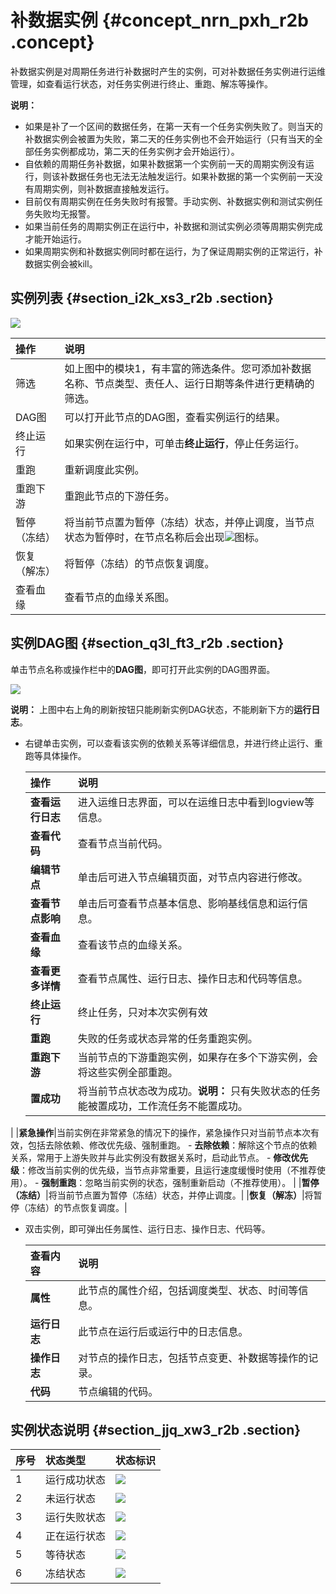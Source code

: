 # 补数据实例 {#concept_nrn_pxh_r2b .concept}

补数据实例是对周期任务进行补数据时产生的实例，可对补数据任务实例进行运维管理，如查看运行状态，对任务实例进行终止、重跑、解冻等操作。

**说明：** 

-   如果是补了一个区间的数据任务，在第一天有一个任务实例失败了。则当天的补数据实例会被置为失败，第二天的任务实例也不会开始运行（只有当天的全部任务实例都成功，第二天的任务实例才会开始运行）。
-   自依赖的周期任务补数据，如果补数据第一个实例前一天的周期实例没有运行，则该补数据任务也无法无法触发运行。如果补数据的第一个实例前一天没有周期实例，则补数据直接触发运行。
-   目前仅有周期实例在任务失败时有报警。手动实例、补数据实例和测试实例任务失败均无报警。
-   如果当前任务的周期实例正在运行中，补数据和测试实例必须等周期实例完成才能开始运行。
-   如果周期实例和补数据实例同时都在运行，为了保证周期实例的正常运行，补数据实例会被kill。

## 实例列表 {#section_i2k_xs3_r2b .section}

![](http://static-aliyun-doc.oss-cn-hangzhou.aliyuncs.com/assets/img/16361/15444082398837_zh-CN.jpg)

|操作|说明|
|:-|:-|
|筛选|如上图中的模块1，有丰富的筛选条件。您可添加补数据名称、节点类型、责任人、运行日期等条件进行更精确的筛选。|
|DAG图|可以打开此节点的DAG图，查看实例运行的结果。|
|终止运行|如果实例在运行中，可单击**终止运行**，停止任务运行。|
|重跑|重新调度此实例。|
|重跑下游|重跑此节点的下游任务。|
|暂停（冻结）|将当前节点置为暂停（冻结）状态，并停止调度，当节点状态为暂停时，在节点名称后会出现![](http://static-aliyun-doc.oss-cn-hangzhou.aliyuncs.com/assets/img/16361/15444082398856_zh-CN.png)图标。|
|恢复（解冻）|将暂停（冻结）的节点恢复调度。|
|查看血缘|查看节点的血缘关系图。|

## 实例DAG图 {#section_q3l_ft3_r2b .section}

单击节点名称或操作栏中的**DAG图**，即可打开此实例的DAG图界面。

![](http://static-aliyun-doc.oss-cn-hangzhou.aliyuncs.com/assets/img/16361/15444082398838_zh-CN.jpg)

**说明：** 上图中右上角的刷新按钮只能刷新实例DAG状态，不能刷新下方的**运行日志**。

-   右键单击实例，可以查看该实例的依赖关系等详细信息，并进行终止运行、重跑等具体操作。

    |操作|说明|
    |:-|:-|
    |**查看运行日志**|进入运维日志界面，可以在运维日志中看到logview等信息。|
    |**查看代码**|查看节点当前代码。|
    |**编辑节点**|单击后可进入节点编辑页面，对节点内容进行修改。|
    |**查看节点影响**|单击后可查看节点基本信息、影响基线信息和运行信息。|
    |**查看血缘**|查看该节点的血缘关系。|
    |**查看更多详情**|查看节点属性、运行日志、操作日志和代码等信息。|
    |**终止运行**|终止任务，只对本次实例有效|
    |**重跑**|失败的任务或状态异常的任务重跑实例。|
    |**重跑下游**|当前节点的下游重跑实例，如果存在多个下游实例，会将这些实例全部重跑。|
    |**置成功**|将当前节点状态改为成功。**说明：** 只有失败状态的任务能被置成功，工作流任务不能置成功。

|
    |**紧急操作**|当前实例在非常紧急的情况下的操作，紧急操作只对当前节点本次有效，包括去除依赖、修改优先级、强制重跑。    -   **去除依赖**：解除这个节点的依赖关系，常用于上游失败并与此实例没有数据关系时，启动此节点。
    -   **修改优先级**：修改当前实例的优先级，当节点非常重要，且运行速度缓慢时使用（不推荐使用）。
    -   **强制重跑**：忽略当前实例的状态，强制重新启动（不推荐使用）。
|
    |**暂停（冻结）**|将当前节点置为暂停（冻结）状态，并停止调度。|
    |**恢复（解冻）**|将暂停（冻结）的节点恢复调度。|

-   双击实例，即可弹出任务属性、运行日志、操作日志、代码等。

    |查看内容|说明|
    |:---|:-|
    |**属性**|此节点的属性介绍，包括调度类型、状态、时间等信息。|
    |**运行日志**|此节点在运行后或运行中的日志信息。|
    |**操作日志**|对节点的操作日志，包括节点变更、补数据等操作的记录。|
    |**代码**|节点编辑的代码。|


## 实例状态说明 {#section_jjq_xw3_r2b .section}

|序号|状态类型|状态标识|
|:-|:---|:---|
|1|运行成功状态|![](http://static-aliyun-doc.oss-cn-hangzhou.aliyuncs.com/assets/img/16359/15444082398784_zh-CN.png)|
|2|未运行状态|![](http://static-aliyun-doc.oss-cn-hangzhou.aliyuncs.com/assets/img/16359/15444082398785_zh-CN.png)|
|3|运行失败状态|![](http://static-aliyun-doc.oss-cn-hangzhou.aliyuncs.com/assets/img/16359/15444082408786_zh-CN.png)|
|4|正在运行状态|![](http://static-aliyun-doc.oss-cn-hangzhou.aliyuncs.com/assets/img/16359/15444082408787_zh-CN.png)|
|5|等待状态|![](http://static-aliyun-doc.oss-cn-hangzhou.aliyuncs.com/assets/img/16359/15444082408788_zh-CN.png)|
|6|冻结状态|![](http://static-aliyun-doc.oss-cn-hangzhou.aliyuncs.com/assets/img/16359/15444082408789_zh-CN.png)|

